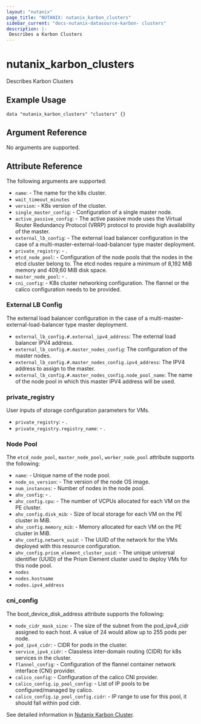 ```yaml
---
layout: "nutanix"
page_title: "NUTANIX: nutanix_karbon_clusters"
sidebar_current: "docs-nutanix-datasource-karbon- clusters"
description: |-
 Describes a Karbon Clusters
---
```


# nutanix_karbon_clusters

Describes Karbon Clusters

## Example Usage

```hcl
data "nutanix_karbon_clusters" "clusters" {}
```

## Argument Reference

No arguments are supported.

## Attribute Reference

The following arguments are supported:

* `name`: - The name for the k8s cluster.
* `wait_timeout_minutes`
* `version`: - K8s version of the cluster.
* `single_master_config`: - Configuration of a single master node.
* `active_passive_config`: - The active passive mode uses the Virtual Router Redundancy Protocol (VRRP) protocol to provide high availability of the master.
* `external_lb_config`: - The external load balancer configuration in the case of a multi-master-external-load-balancer type master deployment.
* `private_registry`: - .
* `etcd_node_pool`: - Configuration of the node pools that the nodes in the etcd cluster belong to. The etcd nodes require a minimum of 8,192 MiB memory and 409,60 MiB disk space.
* `master_node_pool`: - .
* `cni_config`: - K8s cluster networking configuration. The flannel or the calico configuration needs to be provided.

### External LB Config

The external load balancer configuration in the case of a multi-master-external-load-balancer type master deployment.

* `external_lb_config.#.external_ipv4_address`: The external load balancer IPV4 address.
* `external_lb_config.#.master_nodes_config`: The configuration of the master nodes.
* `external_lb_config.#.master_nodes_config.ipv4_address`: The IPV4 address to assign to the master.
* `external_lb_config.#.master_nodes_config.node_pool_name`: The name of the node pool in which this master IPV4 address will be used.

### private_registry
User inputs of storage configuration parameters for VMs.

* `private_registry`: - .
* `private_registry.registry_name`: - .

### Node Pool

The `etcd_node_pool`, `master_node_pool`, `worker_node_pool` attribute supports the following:

* `name`: - Unique name of the node pool.
* `node_os_version`: - The version of the node OS image.
* `num_instances`: - Number of nodes in the node pool.
* `ahv_config`: - .
* `ahv_config.cpu`: - The number of VCPUs allocated for each VM on the PE cluster.
* `ahv_config.disk_mib`: - Size of local storage for each VM on the PE cluster in MiB.
* `ahv_config.memory_mib`: - Memory allocated for each VM on the PE cluster in MiB.
* `ahv_config.network_uuid`: - The UUID of the network for the VMs deployed with this resource configuration.
* `ahv_config.prism_element_cluster_uuid`: - The unique universal identifier (UUID) of the Prism Element cluster used to deploy VMs for this node pool.
* `nodes`
* `nodes.hostname`
* `nodes.ipv4_address`

### cni_config

The boot_device_disk_address attribute supports the following:

* `node_cidr_mask_size`: - The size of the subnet from the pod_ipv4_cidr assigned to each host. A value of 24 would allow up to 255 pods per node.
* `pod_ipv4_cidr`: - CIDR for pods in the cluster.
* `service_ipv4_cidr`: - Classless inter-domain routing (CIDR) for k8s services in the cluster.
* `flannel_config`: - Configuration of the flannel container network interface (CNI) provider.
* `calico_config`: - Configuration of the calico CNI provider.
* `calico_config.ip_pool_config`: - List of IP pools to be configured/managed by calico.
* `calico_config.ip_pool_config.cidr`: - IP range to use for this pool, it should fall within pod cidr.

See detailed information in [Nutanix Karbon Cluster](https://www.nutanix.dev/api_references/karbon/#/b3A6NDM0MDU2NTE-list-all-of-the-k8s-clusters).